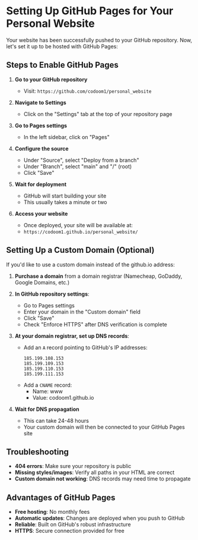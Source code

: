 # Setting Up GitHub Pages for Your Personal Website

Your website has been successfully pushed to your GitHub repository. Now, let's set it up to be hosted with GitHub Pages:

## Steps to Enable GitHub Pages

1. **Go to your GitHub repository**
   - Visit: `https://github.com/codoom1/personal_website`

2. **Navigate to Settings**
   - Click on the "Settings" tab at the top of your repository page

3. **Go to Pages settings**
   - In the left sidebar, click on "Pages"

4. **Configure the source**
   - Under "Source", select "Deploy from a branch"
   - Under "Branch", select "main" and "/" (root)
   - Click "Save"

5. **Wait for deployment**
   - GitHub will start building your site
   - This usually takes a minute or two

6. **Access your website**
   - Once deployed, your site will be available at:
   - `https://codoom1.github.io/personal_website/`

## Setting Up a Custom Domain (Optional)

If you'd like to use a custom domain instead of the github.io address:

1. **Purchase a domain** from a domain registrar (Namecheap, GoDaddy, Google Domains, etc.)

2. **In GitHub repository settings**:
   - Go to Pages settings
   - Enter your domain in the "Custom domain" field
   - Click "Save"
   - Check "Enforce HTTPS" after DNS verification is complete

3. **At your domain registrar, set up DNS records**:
   - Add an `A` record pointing to GitHub's IP addresses:
     ```
     185.199.108.153
     185.199.109.153
     185.199.110.153
     185.199.111.153
     ```
   - Add a `CNAME` record:
     - Name: www
     - Value: codoom1.github.io

4. **Wait for DNS propagation**
   - This can take 24-48 hours
   - Your custom domain will then be connected to your GitHub Pages site

## Troubleshooting

- **404 errors**: Make sure your repository is public
- **Missing styles/images**: Verify all paths in your HTML are correct
- **Custom domain not working**: DNS records may need time to propagate

## Advantages of GitHub Pages

- **Free hosting**: No monthly fees
- **Automatic updates**: Changes are deployed when you push to GitHub
- **Reliable**: Built on GitHub's robust infrastructure
- **HTTPS**: Secure connection provided for free 